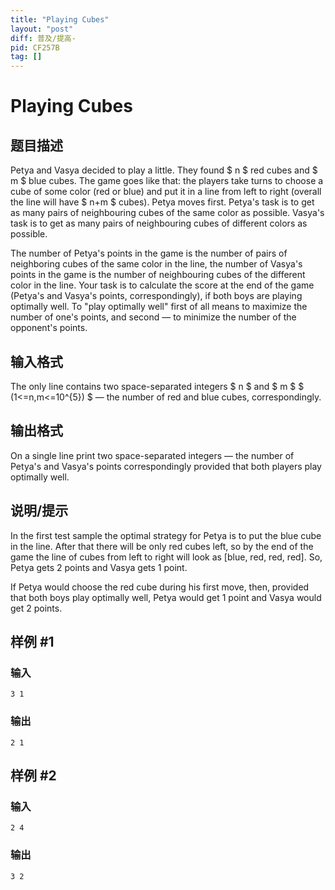 ```yaml
---
title: "Playing Cubes"
layout: "post"
diff: 普及/提高-
pid: CF257B
tag: []
---
```


# Playing Cubes

## 题目描述

Petya and Vasya decided to play a little. They found $ n $ red cubes and $ m $ blue cubes. The game goes like that: the players take turns to choose a cube of some color (red or blue) and put it in a line from left to right (overall the line will have $ n+m $ cubes). Petya moves first. Petya's task is to get as many pairs of neighbouring cubes of the same color as possible. Vasya's task is to get as many pairs of neighbouring cubes of different colors as possible.

The number of Petya's points in the game is the number of pairs of neighboring cubes of the same color in the line, the number of Vasya's points in the game is the number of neighbouring cubes of the different color in the line. Your task is to calculate the score at the end of the game (Petya's and Vasya's points, correspondingly), if both boys are playing optimally well. To "play optimally well" first of all means to maximize the number of one's points, and second — to minimize the number of the opponent's points.

## 输入格式

The only line contains two space-separated integers $ n $ and $ m $ $ (1<=n,m<=10^{5}) $ — the number of red and blue cubes, correspondingly.

## 输出格式

On a single line print two space-separated integers — the number of Petya's and Vasya's points correspondingly provided that both players play optimally well.

## 说明/提示

In the first test sample the optimal strategy for Petya is to put the blue cube in the line. After that there will be only red cubes left, so by the end of the game the line of cubes from left to right will look as \[blue, red, red, red\]. So, Petya gets 2 points and Vasya gets 1 point.

If Petya would choose the red cube during his first move, then, provided that both boys play optimally well, Petya would get 1 point and Vasya would get 2 points.

## 样例 #1

### 输入

```
3 1

```

### 输出

```
2 1

```

## 样例 #2

### 输入

```
2 4

```

### 输出

```
3 2

```

